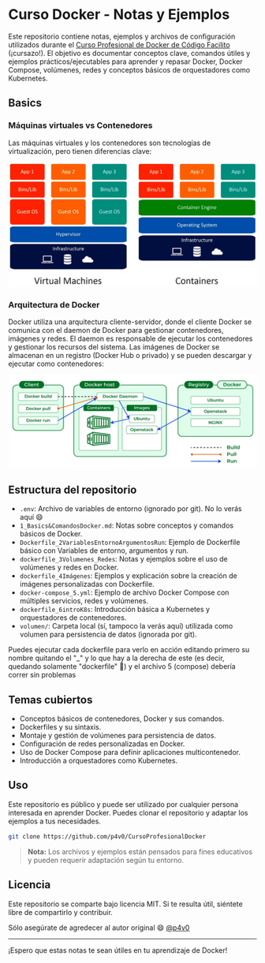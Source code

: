 # Curso Docker - Notas y Ejemplos

Este repositorio contiene notas, ejemplos y archivos de configuración utilizados durante el [Curso Profesional de Docker de Código Facilito](https://codigofacilito.com/cursos/docker) (¡cursazo!). El objetivo es documentar conceptos clave, comandos útiles y ejemplos prácticos/ejecutables para aprender y repasar Docker, Docker Compose, volúmenes, redes y conceptos básicos de orquestadores como Kubernetes.

## Basics

### Máquinas virtuales vs Contenedores

Las máquinas virtuales y los contenedores son tecnologías de virtualización, pero tienen diferencias clave:

![Máquinas virtuales vs Contenedores](./images/VMsVsContainers.png)

### Arquitectura de Docker

Docker utiliza una arquitectura cliente-servidor, donde el cliente Docker se comunica con el daemon de Docker para gestionar contenedores, imágenes y redes. El daemon es responsable de ejecutar los contenedores y gestionar los recursos del sistema. Las imágenes de Docker se almacenan en un registro (Docker Hub o privado) y se pueden descargar y ejecutar como contenedores:

![Arquitectura docker](./images/arqui_docker.png)

## Estructura del repositorio

- `.env`: Archivo de variables de entorno (ignorado por git). No lo verás aquí :smile:
- `1_Basics&ComandosDocker.md`: Notas sobre conceptos y comandos básicos de Docker.
- `Dockerfile_2VariablesEntornoArgumentosRun`: Ejemplo de Dockerfile básico con Variables de entorno, argumentos y run.
- `dockerfile_3Volumenes_Redes`: Notas y ejemplos sobre el uso de volúmenes y redes en Docker.
- `dockerfile_4Imágenes`: Ejemplos y explicación sobre la creación de imágenes personalizadas con Dockerfile.
- `docker-compose_5.yml`: Ejemplo de archivo Docker Compose con múltiples servicios, redes y volúmenes.
- `dockerfile_6introK8s`: Introducción básica a Kubernetes y orquestadores de contenedores.
- `volumen/`: Carpeta local (sí, tampoco la verás aquí) utilizada como volumen para persistencia de datos (ignorada por git).

Puedes ejecutar cada dockerfile para verlo en acción editando primero su nombre quitando el "\_" y lo que hay a la derecha de este (es decir, quedando solamente "dockerfile" 🙂) y el archivo 5 (compose) debería correr sin problemas

## Temas cubiertos

- Conceptos básicos de contenedores, Docker y sus comandos.
- Dockerfiles y su sintaxis.
- Montaje y gestión de volúmenes para persistencia de datos.
- Configuración de redes personalizadas en Docker.
- Uso de Docker Compose para definir aplicaciones multicontenedor.
- Introducción a orquestadores como Kubernetes.

## Uso

Este repositorio es público y puede ser utilizado por cualquier persona interesada en aprender Docker. Puedes clonar el repositorio y adaptar los ejemplos a tus necesidades.

```sh
git clone https://github.com/p4v0/CursoProfesionalDocker
```

> **Nota:** Los archivos y ejemplos están pensados para fines educativos y pueden requerir adaptación según tu entorno.

## Licencia

Este repositorio se comparte bajo licencia MIT. Si te resulta útil, siéntete libre de compartirlo y contribuir.

Sólo asegúrate de agredecer al autor original :smile: [@p4v0](https://github.com/p4v0)

---

¡Espero que estas notas te sean útiles en tu aprendizaje de Docker!
